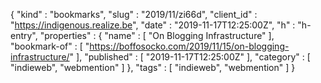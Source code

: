 {
  "kind" : "bookmarks",
  "slug" : "2019/11/zi66d",
  "client_id" : "https://indigenous.realize.be",
  "date" : "2019-11-17T12:25:00Z",
  "h" : "h-entry",
  "properties" : {
    "name" : [ "On Blogging Infrastructure" ],
    "bookmark-of" : [ "https://boffosocko.com/2019/11/15/on-blogging-infrastructure/" ],
    "published" : [ "2019-11-17T12:25:00Z" ],
    "category" : [ "indieweb", "webmention" ]
  },
  "tags" : [ "indieweb", "webmention" ]
}
